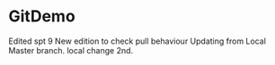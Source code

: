 # GitDemo
Edited spt 9
New edition to check pull behaviour
Updating from Local Master branch.
local change 2nd.
